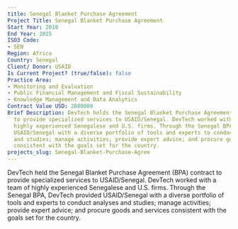 ```yaml
---
title: Senegal Blanket Purchase Agreement
Project Title: Senegal Blanket Purchase Agreement
Start Year: 2010
End Year: 2015
ISO3 Code:
- SEN
Region: Africa
Country: Senegal
Client/ Donor: USAID
Is Current Project? (true/false): false
Practice Area:
- Monitoring and Evaluation
- Public Financial Management and Fiscal Sustainability
- Knowledge Management and Data Analytics
Contract Value USD: 2000000
Brief Description: DevTech holds the Senegal Blanket Purchase Agreement (BPA) contract
  to provide specialized services to USAID/Senegal. DevTech worked with a team of
  highly experienced Senegalese and U.S. firms. Through the Senegal BPA, DevTech provided
  USAID/Senegal with a diverse portfolio of tools and experts to conduct analyses
  and studies; manage activities; provide expert advice; and procure goods and services
  consistent with the goals set for the country.
projects_slug: Senegal-Blanket-Purchase-Agree
---
```


DevTech held the Senegal Blanket Purchase Agreement (BPA) contract to provide specialized services to USAID/Senegal. DevTech worked with a team of highly experienced Senegalese and U.S. firms. Through the Senegal BPA, DevTech provided USAID/Senegal with a diverse portfolio of tools and experts to conduct analyses and studies; manage activities; provide expert advice; and procure goods and services consistent with the goals set for the country.